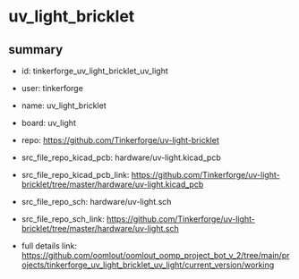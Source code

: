 # uv_light_bricklet
 
## summary 
* id: tinkerforge_uv_light_bricklet_uv_light
* user: tinkerforge
* name: uv_light_bricklet
* board: uv_light
* repo: https://github.com/Tinkerforge/uv-light-bricklet
* src_file_repo_kicad_pcb: hardware/uv-light.kicad_pcb
* src_file_repo_kicad_pcb_link: https://github.com/Tinkerforge/uv-light-bricklet/tree/master/hardware/uv-light.kicad_pcb


* src_file_repo_sch: hardware/uv-light.sch
* src_file_repo_sch_link: https://github.com/Tinkerforge/uv-light-bricklet/tree/master/hardware/uv-light.sch
* full details link: https://github.com/oomlout/oomlout_oomp_project_bot_v_2/tree/main/projects/tinkerforge_uv_light_bricklet_uv_light/current_version/working  







